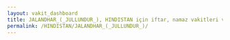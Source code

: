 ```yaml
---
layout: vakit_dashboard
title: JALANDHAR_(_JULLUNDUR_), HINDISTAN için iftar, namaz vakitleri ve hava durumu - ilçe/eyalet seç
permalink: /HINDISTAN/JALANDHAR_(_JULLUNDUR_)/
---
```


<script type="text/javascript">
  var GLOBAL_COUNTRY = 'HINDISTAN';
  var GLOBAL_CITY = 'JALANDHAR_(_JULLUNDUR_)';
  var GLOBAL_STATE = '';
  var lat = 72;
  var lon = 21;
</script>
